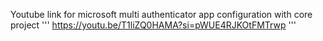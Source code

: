 Youtube link for microsoft multi authenticator app configuration with core project
'''
https://youtu.be/T1liZQ0HAMA?si=pWUE4RJKOtFMTrwp
'''